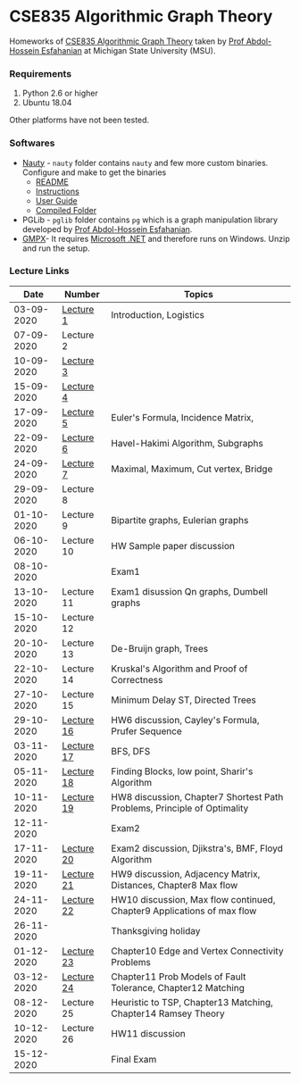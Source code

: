 # CSE835 Algorithmic Graph Theory

Homeworks of [CSE835 Algorithmic Graph Theory](http://www.cse.msu.edu/~cse835/) taken by [Prof Abdol-Hossein Esfahanian](https://www.cse.msu.edu/~esfahani/) at Michigan State University (MSU).

### Requirements
1. Python 2.6 or higher
2. Ubuntu 18.04

Other platforms have not been tested.

### Softwares
- [Nauty](http://pallini.di.uniroma1.it/) - ```nauty``` folder contains ``nauty`` and few more custom binaries. Configure and make to get the binaries
  - [README](https://github.com/abhi1kumar/CSE835_Algorithmic_Graph_Theory/blob/master/nauty/README.md)
  - [Instructions](https://github.com/abhi1kumar/CSE835_Algorithmic_Graph_Theory/blob/master/nauty/doc/nauty_instructions.pdf)
  - [User Guide](https://pallini.di.uniroma1.it/Guide.html)
  - [Compiled Folder](http://www.cse.msu.edu/~cse835/cse835cn/nautyAHE.rar)
- PGLib - ```pglib``` folder contains ``pg`` which is a graph manipulation library developed by [Prof Abdol-Hossein Esfahanian](https://www.cse.msu.edu/~esfahani/).
- [GMPX](http://www.cse.msu.edu/~cse835/cse835cn/GMPX.zip)- It requires [Microsoft .NET](http://www.cse.msu.edu/~cse835/cse835cn/GDGA_Final_V1.1.zip) and therefore runs on Windows. Unzip and run the setup. 


### Lecture Links


 Date | Number |Topics
--------| -----| ----------
03-09-2020 |[Lecture 1](https://mediaspace.msu.edu/media/t/1_0v85c1kc)| Introduction, Logistics
07-09-2020 |Lecture 2 |
10-09-2020 |[Lecture 3](https://mediaspace.msu.edu/media/1_cv1vq0be)  | 
15-09-2020 |[Lecture 4](https://mediaspace.msu.edu/edit/1_eoygzri4)   | 
17-09-2020 |[Lecture 5](https://mediaspace.msu.edu/media/1_1giwv4hf)|  Euler's Formula, Incidence Matrix,
22-09-2020 |[Lecture 6](https://mediaspace.msu.edu/media/1_rkjmgevu)|  Havel-Hakimi Algorithm, Subgraphs
24-09-2020 |[Lecture 7](https://mediaspace.msu.edu/edit/1_beh9od9v)| Maximal, Maximum, Cut vertex, Bridge
29-09-2020 |Lecture 8| 
01-10-2020 |Lecture 9  |  Bipartite graphs, Eulerian graphs
06-10-2020 |Lecture 10  | HW Sample paper discussion
08-10-2020 | |Exam1  
13-10-2020 |Lecture 11 | Exam1 disussion Qn graphs, Dumbell graphs
15-10-2020 | Lecture 12 | 
20-10-2020 |Lecture 13 |  De-Bruijn graph, Trees
22-10-2020 |Lecture 14 | Kruskal's Algorithm and Proof of Correctness
27-10-2020 |Lecture 15 |  Minimum Delay ST, Directed Trees
29-10-2020 |[Lecture 16](https://mediaspace.msu.edu/media/1_u9juc6d9)| HW6 discussion, Cayley's Formula, Prufer Sequence
03-11-2020 |[Lecture 17](https://mediaspace.msu.edu/media/1_zs8qqws5)| BFS, DFS
05-11-2020 |[Lecture 18](https://mediaspace.msu.edu/media/1_5fgb3iym)| Finding Blocks, low point, Sharir's Algorithm
10-11-2020 |[Lecture 19](https://mediaspace.msu.edu/media/1_5ehxyzxs)| HW8 discussion, Chapter7 Shortest Path Problems, Principle of Optimality
12-11-2020 | |Exam2  
17-11-2020 |[Lecture 20](https://mediaspace.msu.edu/media/1_1e377ury)| Exam2 discussion, Djikstra's, BMF, Floyd Algorithm
19-11-2020 |[Lecture 21](https://mediaspace.msu.edu/media/1_x9bytl6t) | HW9 discussion, Adjacency Matrix, Distances, Chapter8 Max flow
24-11-2020 |[Lecture 22](https://mediaspace.msu.edu/media/1_007dcgx7) | HW10 discussion, Max flow continued, Chapter9 Applications of max flow
26-11-2020 | | Thanksgiving holiday 
01-12-2020 |[Lecture 23](https://mediaspace.msu.edu/media/1_7whb44qj) | Chapter10 Edge and Vertex Connectivity Problems
03-12-2020 |[Lecture 24](https://mediaspace.msu.edu/media/1_0c1dyt4o) | Chapter11 Prob Models of Fault Tolerance, Chapter12 Matching
08-12-2020 |Lecture 25 | Heuristic to TSP, Chapter13 Matching, Chapter14 Ramsey Theory
10-12-2020 |Lecture 26 | HW11 discussion
15-12-2020 | |Final Exam 
